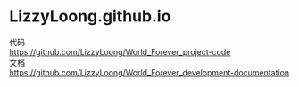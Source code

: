 # LizzyLoong.github.io
代码  
https://github.com/LizzyLoong/World_Forever_project-code   
文档  
https://github.com/LizzyLoong/World_Forever_development-documentation   
